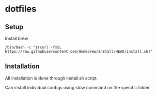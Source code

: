 # dotfiles

## Setup

Install brew

```
/bin/bash -c "$(curl -fsSL https://raw.githubusercontent.com/Homebrew/install/HEAD/install.sh)"
```

## Installation
All installation is done through install.sh script. 

Can install individual configs using stow command on the specific folder
